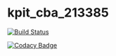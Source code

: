 # kpit_cba_213385
[![Build Status](https://travis-ci.org/sandhiyaponnudurai/kpit_cba_213385.svg?branch=master)](https://travis-ci.org/sandhiyaponnudurai/kpit_cba_213385)
 
[![Codacy Badge](https://api.codacy.com/project/badge/Grade/1b6433ea32e446c18f2c2cb0d3808419)](https://www.codacy.com/app/sandhiyaponnudurai/kpit_cba_213385?utm_source=github.com&amp;utm_medium=referral&amp;utm_content=sandhiyaponnudurai/kpit_cba_213385&amp;utm_campaign=Badge_Grade)
